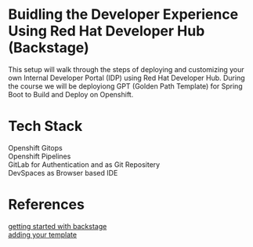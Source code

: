 # Buidling the Developer Experience Using Red Hat Developer Hub (Backstage) 

This setup will walk through the steps of deploying and customizing your own Internal Developer Portal (IDP) using Red Hat Developer Hub.
During the course we will be deployiong GPT (Golden Path Template) for Spring Boot to Build and Deploy on Openshift.
 
# Tech Stack
Openshift Gitops  
Openshift Pipelines  
GitLab for Authentication and as Git Repositery  
DevSpaces as Browser based IDE  

# References
[getting started with backstage](https://piotrminkowski.com/2024/06/13/getting-started-with-backstage/)  
[adding your template](https://backstage.io/docs/features/software-templates/adding-templates)
